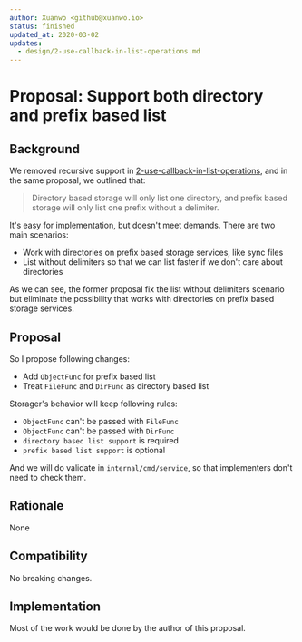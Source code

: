 ```yaml
---
author: Xuanwo <github@xuanwo.io>
status: finished
updated_at: 2020-03-02
updates:
  - design/2-use-callback-in-list-operations.md
---
```


# Proposal: Support both directory and prefix based list

## Background

We removed recursive support in [2-use-callback-in-list-operations][], and in the same proposal, we outlined that:

> Directory based storage will only list one directory, and prefix based storage will only list one prefix without a delimiter.

It's easy for implementation, but doesn't meet demands. There are two main scenarios:

- Work with directories on prefix based storage services, like sync files
- List without delimiters so that we can list faster if we don't care about directories

As we can see, the former proposal fix the list without delimiters scenario but eliminate the possibility that works with directories on prefix based storage services.

## Proposal

So I propose following changes:

- Add `ObjectFunc` for prefix based list
- Treat `FileFunc` and `DirFunc` as directory based list

Storager's behavior will keep following rules:

- `ObjectFunc` can't be passed with `FileFunc`
- `ObjectFunc` can't be passed with `DirFunc`
- `directory based list support` is required
- `prefix based list support` is optional

And we will do validate in `internal/cmd/service`, so that implementers don't need to check them.

## Rationale

None

## Compatibility

No breaking changes.

## Implementation

Most of the work would be done by the author of this proposal.

[2-use-callback-in-list-operations]: ./2-use-callback-in-list-operations.md